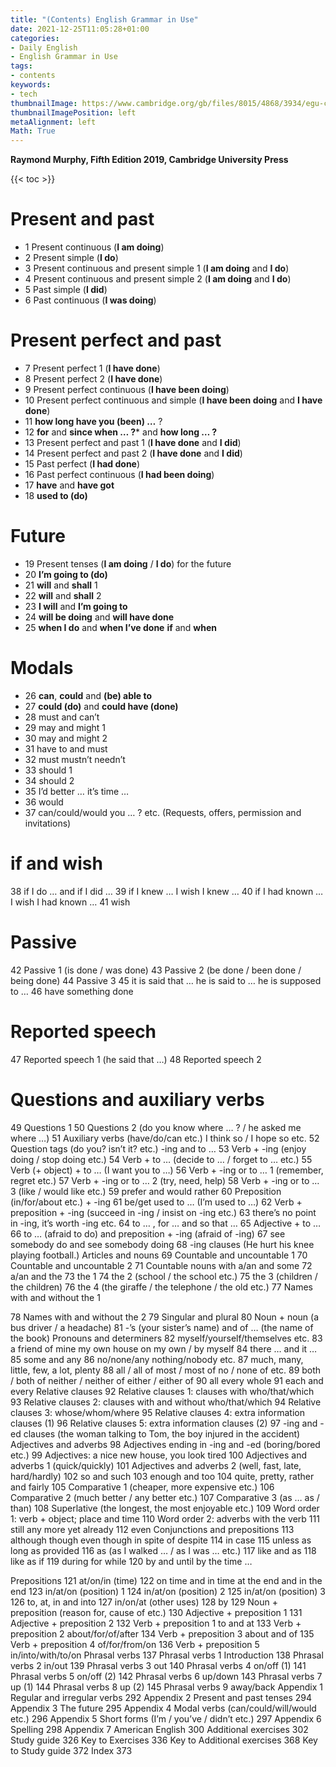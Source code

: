 ```yaml
---
title: "(Contents) English Grammar in Use"
date: 2021-12-25T11:05:28+01:00
categories:
- Daily English
- English Grammar in Use
tags:
- contents
keywords:
- tech
thumbnailImage: https://www.cambridge.org/gb/files/8015/4868/3934/egu-cover-large-cropped.png
thumbnailImagePosition: left
metaAlignment: left
Math: True
---
```

**Raymond Murphy, Fifth Edition 2019, Cambridge University Press**
<!--more-->
{{< toc >}}

# Present and past

* 1 Present continuous (**I am doing**)
* 2 Present simple (**I do**)
* 3 Present continuous and present simple 1 (**I am doing** and **I do**)
* 4 Present continuous and present simple 2 (**I am doing** and **I do**)
* 5 Past simple (**I did**)
* 6 Past continuous (**I was doing**)

# Present perfect and past

* 7 Present perfect 1 (**I have done**)
* 8 Present perfect 2 (**I have done**)
* 9 Present perfect continuous (**I have been doing**)
* 10 Present perfect continuous and simple (**I have been doing** and **I have done**)
* 11 **how long have you (been) …** ?
* 12 **for** and **since when … ?*** and **how long … ?**
* 13 Present perfect and past 1 (**I have done** and **I did**)
* 14 Present perfect and past 2 (**I have done** and **I did**)
* 15 Past perfect (**I had done**)
* 16 Past perfect continuous (**I had been doing**)
* 17 **have** and **have got**
* 18 **used to (do)**

# Future

* 19 Present tenses (**I am doing** / **I do**) for the future
* 20 **I’m going to (do)**
* 21 **will** and **shall** 1
* 22 **will** and **shall** 2
* 23 **I will** and **I’m going to**
* 24 **will be doing** and **will have done**
* 25 **when I do** and **when I’ve done** **if** and **when**

# Modals

* 26 **can**, **could** and **(be) able to**
* 27 **could (do)** and **could have (done)**
* 28 must and can’t
* 29 may and might 1
* 30 may and might 2
* 31 have to and must
* 32 must mustn’t needn’t
* 33 should 1
* 34 should 2
* 35 I’d better … it’s time …
* 36 would
* 37 can/could/would you … ? etc. (Requests, offers, permission and invitations)

# if and wish

38 if I do … and if I did …
39 if I knew … I wish I knew …
40 if I had known … I wish I had known …
41 wish

# Passive

42 Passive 1 (is done / was done)
43 Passive 2 (be done / been done / being done)
44 Passive 3
45 it is said that … he is said to … he is supposed to …
46 have something done

# Reported speech

47 Reported speech 1 (he said that …)
48 Reported speech 2

# Questions and auxiliary verbs

49 Questions 1
50 Questions 2 (do you know where … ? / he asked me where …)
51 Auxiliary verbs (have/do/can etc.) I think so / I hope so etc.
52 Question tags (do you? isn’t it? etc.)
-ing and to …
53 Verb + -ing (enjoy doing / stop doing etc.)
54 Verb + to … (decide to … / forget to … etc.)
55 Verb (+ object) + to … (I want you to …)
56 Verb + -ing or to … 1 (remember, regret etc.)
57 Verb + -ing or to … 2 (try, need, help)
58 Verb + -ing or to … 3 (like / would like etc.)
59 prefer and would rather
60 Preposition (in/for/about etc.) + -ing
61 be/get used to … (I’m used to …)
62 Verb + preposition + -ing (succeed in -ing / insist on -ing etc.)
63 there’s no point in -ing, it’s worth -ing etc.
64 to … , for … and so that …
65 Adjective + to …
66 to … (afraid to do) and preposition + -ing (afraid of -ing)
67 see somebody do and see somebody doing
68 -ing clauses (He hurt his knee playing football.)
Articles and nouns
69 Countable and uncountable 1
70 Countable and uncountable 2
71 Countable nouns with a/an and some
72 a/an and the
73 the 1
74 the 2 (school / the school etc.)
75 the 3 (children / the children)
76 the 4 (the giraffe / the telephone / the old etc.)
77 Names with and without the 1

78 Names with and without the 2
79 Singular and plural
80 Noun + noun (a bus driver / a headache)
81 -’s (your sister’s name) and of … (the name of the book)
Pronouns and determiners
82 myself/yourself/themselves etc.
83 a friend of mine my own house on my own / by myself
84 there … and it …
85 some and any
86 no/none/any nothing/nobody etc.
87 much, many, little, few, a lot, plenty
88 all / all of most / most of no / none of etc.
89 both / both of neither / neither of either / either of
90 all every whole
91 each and every
Relative clauses
92 Relative clauses 1: clauses with who/that/which
93 Relative clauses 2: clauses with and without who/that/which
94 Relative clauses 3: whose/whom/where
95 Relative clauses 4: extra information clauses (1)
96 Relative clauses 5: extra information clauses (2)
97 -ing and -ed clauses (the woman talking to Tom, the boy injured in the accident)
Adjectives and adverbs
98 Adjectives ending in -ing and -ed (boring/bored etc.)
99 Adjectives: a nice new house, you look tired
100 Adjectives and adverbs 1 (quick/quickly)
101 Adjectives and adverbs 2 (well, fast, late, hard/hardly)
102 so and such
103 enough and too
104 quite, pretty, rather and fairly
105 Comparative 1 (cheaper, more expensive etc.)
106 Comparative 2 (much better / any better etc.)
107 Comparative 3 (as … as / than)
108 Superlative (the longest, the most enjoyable etc.)
109 Word order 1: verb + object; place and time
110 Word order 2: adverbs with the verb
111 still any more yet already
112 even
Conjunctions and prepositions
113 although though even though in spite of despite
114 in case
115 unless as long as provided
116 as (as I walked … / as I was … etc.)
117 like and as
118 like as if
119 during for while
120 by and until by the time …

Prepositions
121 at/on/in (time)
122 on time and in time at the end and in the end
123 in/at/on (position) 1
124 in/at/on (position) 2
125 in/at/on (position) 3
126 to, at, in and into
127 in/on/at (other uses)
128 by
129 Noun + preposition (reason for, cause of etc.)
130 Adjective + preposition 1
131 Adjective + preposition 2
132 Verb + preposition 1 to and at
133 Verb + preposition 2 about/for/of/after
134 Verb + preposition 3 about and of
135 Verb + preposition 4 of/for/from/on
136 Verb + preposition 5 in/into/with/to/on
Phrasal verbs
137 Phrasal verbs 1 Introduction
138 Phrasal verbs 2 in/out
139 Phrasal verbs 3 out
140 Phrasal verbs 4 on/off (1)
141 Phrasal verbs 5 on/off (2)
142 Phrasal verbs 6 up/down
143 Phrasal verbs 7 up (1)
144 Phrasal verbs 8 up (2)
145 Phrasal verbs 9 away/back
Appendix 1 Regular and irregular verbs 292
Appendix 2 Present and past tenses 294
Appendix 3 The future 295
Appendix 4 Modal verbs (can/could/will/would etc.) 296
Appendix 5 Short forms (I’m / you’ve / didn’t etc.) 297
Appendix 6 Spelling 298
Appendix 7 American English 300
Additional exercises 302
Study guide 326
Key to Exercises 336
Key to Additional exercises 368
Key to Study guide 372
Index 373
